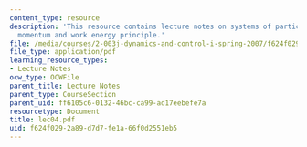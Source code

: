 ```yaml
---
content_type: resource
description: 'This resource contains lecture notes on systems of particles: angular
  momentum and work energy principle.'
file: /media/courses/2-003j-dynamics-and-control-i-spring-2007/f624f0292a89d7d7fe1a66f0d2551eb5_lec04.pdf
file_type: application/pdf
learning_resource_types:
- Lecture Notes
ocw_type: OCWFile
parent_title: Lecture Notes
parent_type: CourseSection
parent_uid: ff6105c6-0132-46bc-ca99-ad17eebefe7a
resourcetype: Document
title: lec04.pdf
uid: f624f029-2a89-d7d7-fe1a-66f0d2551eb5
---
```

